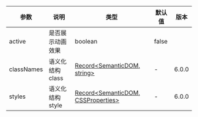 <Antd component="Alert" title="以下 API 为 Skeleton、Avatar、Button、Input、Image、Node 共享的 API。" type="info" banner="true"></Antd>

| 参数 | 说明 | 类型 | 默认值 | 版本 |
| --- | --- | --- | --- | --- |
| active | 是否展示动画效果 | boolean | false |  |
| classNames | 语义化结构 class | [Record<SemanticDOM, string>](#semantic-dom) | - | 6.0.0 |
| styles | 语义化结构 style | [Record<SemanticDOM, CSSProperties>](#semantic-dom) | - | 6.0.0 |
